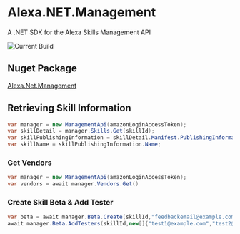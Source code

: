 # Alexa.NET.Management
A .NET SDK for the Alexa Skills Management API

![Current Build](https://ci.appveyor.com/api/projects/status/tx6l1m4hcdjelu5a/branch/master?svg=true)

## Nuget Package
[Alexa.Net.Management](https://www.nuget.org/packages/Alexa.NET.Management/)

## Retrieving Skill Information
```csharp
var manager = new ManagementApi(amazonLoginAccessToken);
var skillDetail = manager.Skills.Get(skillId);
var skillPublishingInformation = skillDetail.Manifest.PublishingInformation.Locales.First().Value;
var skillName = skillPublishingInformation.Name;
```

### Get Vendors
```csharp
var manager = new ManagementApi(amazonLoginAccessToken);
var vendors = await manager.Vendors.Get()
```

### Create Skill Beta & Add Tester
```csharp
var beta = await manager.Beta.Create(skillId,"feedbackemail@example.com")
await manager.Beta.AddTesters(skillId,new[]{"test1@example.com","test2@example.com"})
```
 
